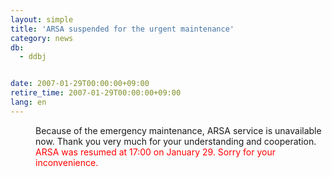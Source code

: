 ```yaml
---
layout: simple
title: 'ARSA suspended for the urgent maintenance'
category: news
db:
  - ddbj


date: 2007-01-29T00:00:00+09:00
retire_time: 2007-01-29T00:00:00+09:00
lang: en
---
```


<dd>Because of the emergency maintenance, ARSA service is unavailable now. Thank you very much for your understanding and cooperation.
<dd>
    <font color="#ff0000">ARSA was resumed at 17:00 on January 29. Sorry for your inconvenience.</font>
</dd>
</dd>
